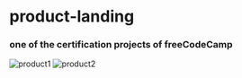 # product-landing
### one of the certification projects of freeCodeCamp 
![product1](https://user-images.githubusercontent.com/57134415/185255144-875b447d-32f5-44fb-873a-414aa93fc9be.png)
![product2](https://user-images.githubusercontent.com/57134415/185255156-5bdef895-8087-4ffd-b8ee-81b3db69e592.png)
